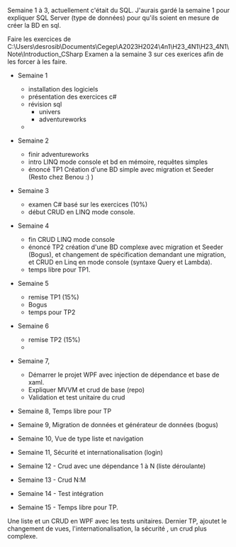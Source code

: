 Semaine 1 à 3, actuellement c'était du SQL. J'aurais gardé la semaine 1 pour expliquer SQL Server (type de données) pour qu'ils soient en mesure de créer la BD en sql.

Faire les exercices de C:\Users\desrosib\Documents\Cegep\A2023H2024\4n1\H23_4N1\H23_4N1\Note\Introduction_CSharp
Examen a la semaine 3 sur ces exerices afin de les forcer à les faire.

* Semaine 1
  * installation des logiciels
  * présentation des exercices c#
  * révision sql 
    * univers
    * adventureworks 
  * 
* Semaine 2
  * finir adventureworks
  * intro LINQ mode console et bd en mémoire, requêtes simples
  * énoncé TP1 Création d'une BD simple avec migration et Seeder (Resto chez Benou :) )

* Semaine 3
  * examen C# basé sur les exercices (10%)
  * début CRUD en LINQ mode console.
  

* Semaine 4
  * fin CRUD LINQ mode console
  * énoncé TP2 création d'une BD complexe avec migration et Seeder (Bogus), et changement de spécification demandant une migration, et CRUD en Linq en mode console (syntaxe Query et Lambda). 
  * temps libre pour TP1.

* Semaine 5
  * remise TP1 (15%)
  * Bogus
  * temps pour TP2

* Semaine 6
  * remise TP2 (15%)
  *  

* Semaine 7, 
  * Démarrer le projet WPF avec injection de dépendance et base de xaml. 
  * Expliquer MVVM  et crud de base (repo)
  * Validation et test unitaire du crud

* Semaine 8, Temps libre pour TP

* Semaine 9,  Migration de données et générateur de données (bogus)

* Semaine 10, Vue de type liste et navigation

* Semaine 11, Sécurité et internationalisation (login)

* Semaine 12 - Crud avec une dépendance 1 à N (liste déroulante)

* Semaine 13 - Crud N:M

* Semaine 14 - Test intégration

* Semaine 15 - Temps libre pour TP. 



Une liste et un CRUD en WPF avec les tests unitaires. Dernier TP, ajoutet le changement de vues, l'internationalisation, la sécurité , un crud plus complexe.
